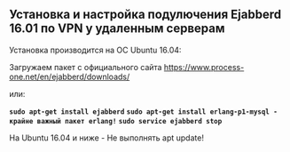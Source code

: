 <h2>Установка и настройка подулючения Ejabberd 16.01 по VPN у удаленным серверам</h2>


Установка производится на ОС Ubuntu 16.04:

Загружаем пакет с официального сайта https://www.process-one.net/en/ejabberd/downloads/

или:

**`sudo apt-get install ejabberd`**
**`sudo apt-get install erlang-p1-mysql - крайне важный пакет erlang!`**
**`sudo service ejabberd stop`**

На Ubuntu 16.04 и ниже - Не выполнять apt update!

